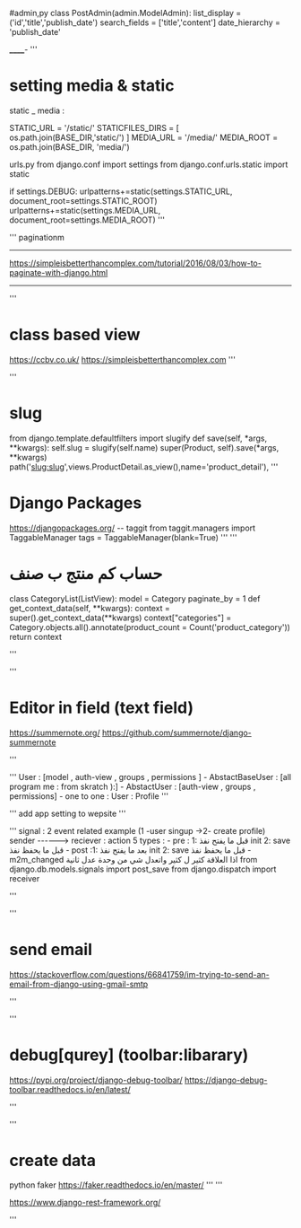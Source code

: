 #admin,py
class PostAdmin(admin.ModelAdmin):
list_display = ('id','title','publish_date')
search_fields = ['title','content']
date_hierarchy = 'publish_date'

**********************\_\_\_\_**********************-
'''

# setting media & static

static \_ media :

STATIC_URL = '/static/'
STATICFILES_DIRS = [
os.path.join(BASE_DIR,'static/')
]
MEDIA_URL = '/media/'
MEDIA_ROOT = os.path.join(BASE_DIR, 'media/')

urls.py
from django.conf import settings
from django.conf.urls.static import static

if settings.DEBUG:
urlpatterns+=static(settings.STATIC_URL, document_root=settings.STATIC_ROOT)
urlpatterns+=static(settings.MEDIA_URL, document_root=settings.MEDIA_ROOT)
'''

'''
paginationm

---

https://simpleisbetterthancomplex.com/tutorial/2016/08/03/how-to-paginate-with-django.html

---

'''

# class based view

https://ccbv.co.uk/
https://simpleisbetterthancomplex.com
'''

'''

# slug

from django.template.defaultfilters import slugify
def save(self, *args, \*\*kwargs):
self.slug = slugify(self.name)
super(Product, self).save(*args, \*\*kwargs)
path('<slug:slug>',views.ProductDetail.as_view(),name='product_detail'),
'''

# Django Packages

https://djangopackages.org/
-- taggit
from taggit.managers import TaggableManager
tags = TaggableManager(blank=True)
'''
'''

# حساب كم منتج ب صنف

class CategoryList(ListView):
model = Category
paginate_by = 1
def get_context_data(self, **kwargs):
context = super().get_context_data(**kwargs)
context["categories"] = Category.objects.all().annotate(product_count = Count('product_category'))
return context

'''

'''

# Editor in field (text field)

https://summernote.org/
https://github.com/summernote/django-summernote

'''

'''
User : [model , auth-view , groups , permissions ] - AbstactBaseUser : [all program me : from skratch ):] - AbstactUser : [auth-view , groups , permissions] - one to one : User : Profile
'''

'''
add app setting to wepsite
'''

'''
signal : 2 event related example (1 -user singup ->2- create profile)
sender ------> reciever : action
5 types : - pre : 1: قبل ما يفتح نفذ init 2: save قبل ما يحفظ نفذ - post :1: بعد ما يفتح نفذ init 2: save قبل ما يحفظ نفذ - m2m_changed اذا العلاقة كثير ل كثير واتعدل شي من وحدة عدل ثانية
from django.db.models.signals import post_save
from django.dispatch import receiver

'''

'''

# send email

https://stackoverflow.com/questions/66841759/im-trying-to-send-an-email-from-django-using-gmail-smtp

'''

'''

# debug[qurey] (toolbar:libarary)

https://pypi.org/project/django-debug-toolbar/
https://django-debug-toolbar.readthedocs.io/en/latest/

'''

'''
# create data 

python faker
https://faker.readthedocs.io/en/master/
'''
'''

https://www.django-rest-framework.org/

'''

